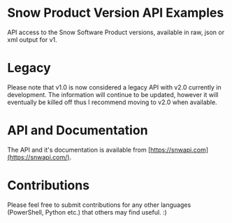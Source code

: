 # Snow Product Version API Examples
API access to the Snow Software Product versions, available in raw, json or xml output for v1.

# Legacy
Please note that v1.0 is now considered a legacy API with v2.0 currently in development.  The information will continue to be updated, however it will eventually be killed off thus I recommend moving to v2.0 when available.

# API and Documentation
The API and it's documentation is available from [https://snwapi.com](https://snwapi.com/).

# Contributions
Please feel free to submit contributions for any other languages (PowerShell, Python etc.) that others may find useful. :) 